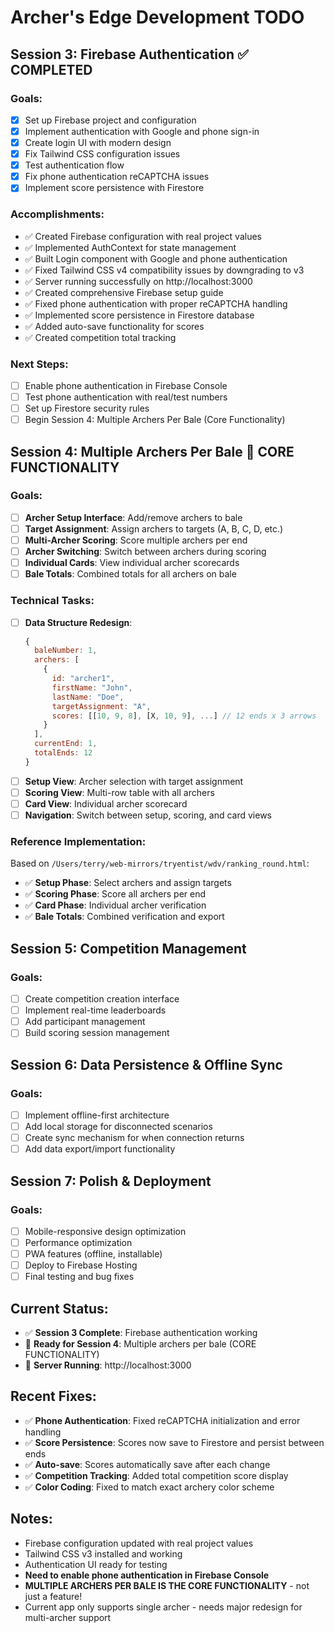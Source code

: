 # Archer's Edge Development TODO

## Session 3: Firebase Authentication ✅ COMPLETED

### Goals:
- [x] Set up Firebase project and configuration
- [x] Implement authentication with Google and phone sign-in
- [x] Create login UI with modern design
- [x] Fix Tailwind CSS configuration issues
- [x] Test authentication flow
- [x] Fix phone authentication reCAPTCHA issues
- [x] Implement score persistence with Firestore

### Accomplishments:
- ✅ Created Firebase configuration with real project values
- ✅ Implemented AuthContext for state management
- ✅ Built Login component with Google and phone authentication
- ✅ Fixed Tailwind CSS v4 compatibility issues by downgrading to v3
- ✅ Server running successfully on http://localhost:3000
- ✅ Created comprehensive Firebase setup guide
- ✅ Fixed phone authentication with proper reCAPTCHA handling
- ✅ Implemented score persistence in Firestore database
- ✅ Added auto-save functionality for scores
- ✅ Created competition total tracking

### Next Steps:
- [ ] Enable phone authentication in Firebase Console
- [ ] Test phone authentication with real/test numbers
- [ ] Set up Firestore security rules
- [ ] Begin Session 4: Multiple Archers Per Bale (Core Functionality)

## Session 4: Multiple Archers Per Bale 🎯 **CORE FUNCTIONALITY**

### Goals:
- [ ] **Archer Setup Interface**: Add/remove archers to bale
- [ ] **Target Assignment**: Assign archers to targets (A, B, C, D, etc.)
- [ ] **Multi-Archer Scoring**: Score multiple archers per end
- [ ] **Archer Switching**: Switch between archers during scoring
- [ ] **Individual Cards**: View individual archer scorecards
- [ ] **Bale Totals**: Combined totals for all archers on bale

### Technical Tasks:
- [ ] **Data Structure Redesign**:
  ```javascript
  {
    baleNumber: 1,
    archers: [
      {
        id: "archer1",
        firstName: "John",
        lastName: "Doe", 
        targetAssignment: "A",
        scores: [[10, 9, 8], [X, 10, 9], ...] // 12 ends x 3 arrows
      }
    ],
    currentEnd: 1,
    totalEnds: 12
  }
  ```
- [ ] **Setup View**: Archer selection with target assignment
- [ ] **Scoring View**: Multi-row table with all archers
- [ ] **Card View**: Individual archer scorecard
- [ ] **Navigation**: Switch between setup, scoring, and card views

### Reference Implementation:
Based on `/Users/terry/web-mirrors/tryentist/wdv/ranking_round.html`:
- ✅ **Setup Phase**: Select archers and assign targets
- ✅ **Scoring Phase**: Score all archers per end
- ✅ **Card Phase**: Individual archer verification
- ✅ **Bale Totals**: Combined verification and export

## Session 5: Competition Management

### Goals:
- [ ] Create competition creation interface
- [ ] Implement real-time leaderboards
- [ ] Add participant management
- [ ] Build scoring session management

## Session 6: Data Persistence & Offline Sync

### Goals:
- [ ] Implement offline-first architecture
- [ ] Add local storage for disconnected scenarios
- [ ] Create sync mechanism for when connection returns
- [ ] Add data export/import functionality

## Session 7: Polish & Deployment

### Goals:
- [ ] Mobile-responsive design optimization
- [ ] Performance optimization
- [ ] PWA features (offline, installable)
- [ ] Deploy to Firebase Hosting
- [ ] Final testing and bug fixes

## Current Status:
- ✅ **Session 3 Complete**: Firebase authentication working
- 🎯 **Ready for Session 4**: Multiple archers per bale (CORE FUNCTIONALITY)
- 🚀 **Server Running**: http://localhost:3000

## Recent Fixes:
- ✅ **Phone Authentication**: Fixed reCAPTCHA initialization and error handling
- ✅ **Score Persistence**: Scores now save to Firestore and persist between ends
- ✅ **Auto-save**: Scores automatically save after each change
- ✅ **Competition Tracking**: Added total competition score display
- ✅ **Color Coding**: Fixed to match exact archery color scheme

## Notes:
- Firebase configuration updated with real project values
- Tailwind CSS v3 installed and working
- Authentication UI ready for testing
- **Need to enable phone authentication in Firebase Console**
- **MULTIPLE ARCHERS PER BALE IS THE CORE FUNCTIONALITY** - not just a feature!
- Current app only supports single archer - needs major redesign for multi-archer support 